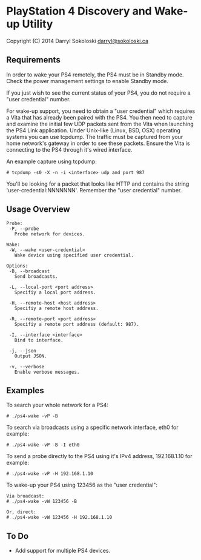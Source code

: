 PlayStation 4 Discovery and Wake-up Utility
===========================================
Copyright (C) 2014 Darryl Sokoloski <darryl@sokoloski.ca>

Requirements
------------
In order to wake your PS4 remotely, the PS4 must be in Standby mode.  Check the power management settings to enable Standby mode.

If you just wish to see the current status of your PS4, you do not require a "user credential" number.

For wake-up support, you need to obtain a "user credential" which requires a Vita that has already been paired with the PS4.  You then need to capture and examine the initial few UDP packets sent from the Vita when launching the PS4 Link application.  Under Unix-like (Linux, BSD, OSX) operating systems you can use tcpdump.  The traffic must be captured from your home network's gateway in order to see these packets.  Ensure the Vita is connecting to the PS4 through it's wired interface.

An example capture using tcpdump:

    # tcpdump -s0 -X -n -i <interface> udp and port 987

You'll be looking for a packet that looks like HTTP and contains the string 'user-credential:NNNNNNN'.  Remember the "user credential" number.

Usage Overview
--------------

    Probe:
     -P, --probe
       Probe network for devices.

    Wake:
     -W, --wake <user-credential>
       Wake device using specified user credential.

    Options:
     -B, --broadcast
       Send broadcasts.

     -L, --local-port <port address>
       Specifiy a local port address.

     -H, --remote-host <host address>
       Specifiy a remote host address.

     -R, --remote-port <port address>
       Specifiy a remote port address (default: 987).

     -I, --interface <interface>
       Bind to interface.

     -j, --json
       Output JSON.

     -v, --verbose
       Enable verbose messages.


Examples
--------

To search your whole network for a PS4:

    # ./ps4-wake -vP -B

To search via broadcasts using a specific network interface, eth0 for example:

    # ./ps4-wake -vP -B -I eth0

To send a probe directly to the PS4 using it's IPv4 address, 192.168.1.10 for example:

    # ./ps4-wake -vP -H 192.168.1.10

To wake-up your PS4 using 123456 as the "user credential":

    Via broadcast:
    # ./ps4-wake -vW 123456 -B

    Or, direct:
    # ./ps4-wake -vW 123456 -H 192.168.1.10


To Do
-----

- Add support for multiple PS4 devices.

